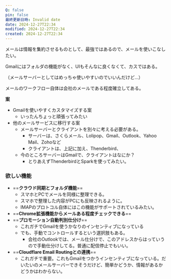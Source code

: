 ```yaml
---
Q: false
pin: false
最終更新日時: Invalid date
date: 2024-12-27T22:34
modified: 2024-12-27T22:34
created: 2024-12-27T22:34
---
```

  

メールは情報を集約させるものとして、最強ではあるので、メールを使いこなしたい。

Gmailにはフォルダの機能がなく、UIもそんなに良くなくて、カスではある。

（メールサーバーとしてはめっちゃ使いやすいのでいいんだけど…）

メールのワークフロー自体は会社のメールである程度確立してある。

  

**案**

- Gmailを使いやすくカスタマイズする案
    - いったんちょっと頑張ってみたい
- 他のメールサービスに移行する案
    - メールサーバーとクライアントを別々に考える必要がある。
        - サーバーは、さくらメール、Lolipop、Gmail、Outlook、Yahoo Mail、Zohoなど
        - クライアントは、上記に加え、Thenderbird、
    - 今のところサーバーはGmailで、クライアントはなにか？
        - とりあえずThenderbirdとSparkを使ってみたい。

  

  

### 欲しい機能

- ==**クラウド同期とフォルダ機能**==
    - スマホとPCでメールを同様に整理できる。
    - スマホで整理した内容がPCにも反映されるように。
    - IMAPのプロトコル自体にはこの機能がサポートされているみたい。
- ==**Chrome拡張機能からメールある程度チェックできる**==
- ==**プロモーション自動判別仕分け**==
    - これガチでGmailを使うかなりのインセンティブになっている
    - でも、手動でコントロールするという選択肢もある。
        - 会社のOutlookでは、メール仕分けで、このアドレスからはっていうので手動仕分けしてる。普通に配信停止でもいい。
- ==**Cloudflare Email Routingとの連携**==
    - これガチで重要。これもGmailをつかうインセンティブになっている。だいたいのメールサーバーできそうだけど、簡単かどうか、情報があるかどうかはわからない。